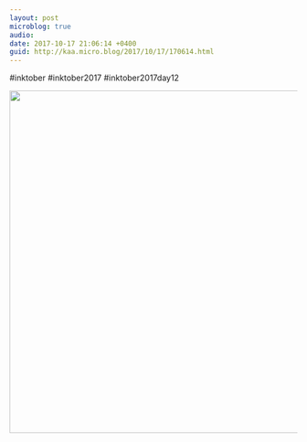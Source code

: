 ```yaml
---
layout: post
microblog: true
audio: 
date: 2017-10-17 21:06:14 +0400
guid: http://kaa.micro.blog/2017/10/17/170614.html
---
```

#inktober #inktober2017 #inktober2017day12

<img src="http://www.kaa.bz/uploads/2018/18f5590295.jpg" width="600" height="600" />
